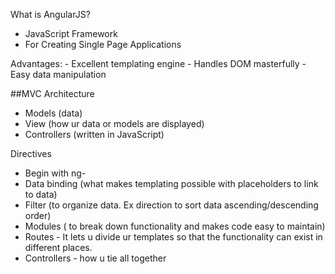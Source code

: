 What is AngularJS?
  - JavaScript Framework
  - For Creating Single Page Applications

  Advantages:
    - Excellent templating engine
    - Handles DOM masterfully
    - Easy data manipulation

##MVC Architecture
  * Models (data)
  * View (how ur data or models are displayed)
  * Controllers (written in JavaScript)

  Directives
  * Begin with ng-
  * Data binding (what makes templating possible with placeholders to link to data)
  * Filter (to organize data. Ex direction to sort data ascending/descending order)
  * Modules ( to break down functionality and makes code easy to maintain)
  * Routes - It lets u divide ur templates so that the functionality can exist in different places.
  * Controllers - how u tie all together
